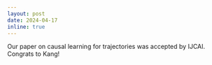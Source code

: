 ```yaml
---
layout: post
date: 2024-04-17
inline: true
---
```

Our paper on causal learning for trajectories was accepted by IJCAI. Congrats to Kang!